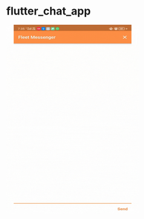 # flutter_chat_app


<img src="https://github.com/pavithrahareddy/flutter_chat_app/blob/174bd5b0d3f7fab585e4d8df3d1abfb28fd15912/screenshots/demo.gif" width="350" height="500" />

